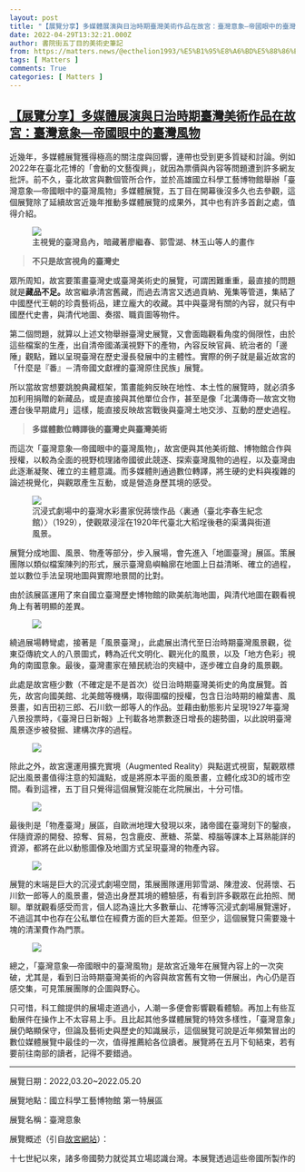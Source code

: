 ```yaml
---
layout: post
title: "【展覽分享】多媒體展演與日治時期臺灣美術作品在故宮：臺灣意象—帝國眼中的臺灣風物"
date: 2022-04-29T13:32:21.000Z
author: 書院街五丁目的美術史筆記
from: https://matters.news/@ecthelion1993/%E5%B1%95%E8%A6%BD%E5%88%86%E4%BA%AB-%E5%A4%9A%E5%AA%92%E9%AB%94%E5%B1%95%E6%BC%94%E8%88%87%E6%97%A5%E6%B2%BB%E6%99%82%E6%9C%9F%E8%87%BA%E7%81%A3%E7%BE%8E%E8%A1%93%E4%BD%9C%E5%93%81%E5%9C%A8%E6%95%85%E5%AE%AE-%E8%87%BA%E7%81%A3%E6%84%8F%E8%B1%A1-%E5%B8%9D%E5%9C%8B%E7%9C%BC%E4%B8%AD%E7%9A%84%E8%87%BA%E7%81%A3%E9%A2%A8%E7%89%A9-bafyreifktnu4xf775tuq2hnd3xvzhuktep7hp2zta444p3xjhhxkjgde6a
tags: [ Matters ]
comments: True
categories: [ Matters ]
---
```

<!--1651239141000-->
[【展覽分享】多媒體展演與日治時期臺灣美術作品在故宮：臺灣意象—帝國眼中的臺灣風物](https://matters.news/@ecthelion1993/%E5%B1%95%E8%A6%BD%E5%88%86%E4%BA%AB-%E5%A4%9A%E5%AA%92%E9%AB%94%E5%B1%95%E6%BC%94%E8%88%87%E6%97%A5%E6%B2%BB%E6%99%82%E6%9C%9F%E8%87%BA%E7%81%A3%E7%BE%8E%E8%A1%93%E4%BD%9C%E5%93%81%E5%9C%A8%E6%95%85%E5%AE%AE-%E8%87%BA%E7%81%A3%E6%84%8F%E8%B1%A1-%E5%B8%9D%E5%9C%8B%E7%9C%BC%E4%B8%AD%E7%9A%84%E8%87%BA%E7%81%A3%E9%A2%A8%E7%89%A9-bafyreifktnu4xf775tuq2hnd3xvzhuktep7hp2zta444p3xjhhxkjgde6a)
------

<div>
<p>近幾年，多媒體展覽獲得極高的關注度與回響，連帶也受到更多質疑和討論。例如2022年在臺北花博的「會動的文藝復興」，就因為票價與內容等問題遭到許多網友批評。前不久，臺北故宮與數個管所合作，並於高雄國立科學工藝博物館舉辦「臺灣意象—帝國眼中的臺灣風物」多媒體展覽，五丁目在開幕後沒多久也去參觀，這個展覽除了延續故宮近幾年推動多媒體展覽的成果外，其中也有許多首創之處，值得介紹。</p><figure class="image"><img src="https://assets.matters.news/embed/67c7a8fe-19b6-4d35-8b40-4820cec4117b.jpeg" data-asset-id="67c7a8fe-19b6-4d35-8b40-4820cec4117b" referrerpolicy="no-referrer"><figcaption><span>主視覺的臺灣島內，暗藏著廖繼春、郭雪湖、林玉山等人的畫作</span></figcaption></figure><blockquote><strong>不只是故宮視角的臺灣史</strong></blockquote><p>眾所周知，故宮要策畫臺灣史或臺灣美術史的展覽，可謂困難重重，最直接的問題就是<strong>藏品不足。</strong>故宮繼承清宮舊藏，而過去清宮又透過貢納、蒐集等管道，集結了中國歷代王朝的珍貴藝術品，建立龐大的收藏。其中與臺灣有關的內容，就只有中國歷代史書，與清代地圖、奏摺、職貢圖等物件。</p><p>第二個問題，就算以上述文物舉辦臺灣史展覽，又會面臨觀看角度的侷限性，由於這些檔案的生產，出自清帝國滿漢視野下的產物，內容反映官員、統治者的「邊陲」觀點，難以呈現臺灣在歷史漫長發展中的主體性。實際的例子就是最近故宮的「什麼是『番』－清帝國文獻裡的臺灣原住民族」展覽。</p><p>所以當故宮想要跳脫典藏框架，策畫能夠反映在地性、本土性的展覽時，就必須多加利用捐贈的新藏品，或是直接與其他單位合作，甚至是像「北溝傳奇—故宮文物遷台後早期歲月」這樣，能直接反映故宮戰後與臺灣土地交涉、互動的歷史過程。</p><blockquote><strong>多媒體數位轉譯後的臺灣史與臺灣美術</strong></blockquote><p>而這次「臺灣意象—帝國眼中的臺灣風物」，故宮便與其他美術館、博物館合作與授權，以較為全面的視野梳理諸帝國彼此競逐、探索臺灣風物的過程，以及臺灣由此逐漸凝聚、確立的主體意識。而多媒體則通過數位轉譯，將生硬的史料與複雜的論述視覺化，與觀眾產生互動，或是營造身歷其境的感受。</p><figure class="image"><img src="https://assets.matters.news/embed/e2bc1ce9-743c-45e6-b448-18df4c7ddbca.jpeg" data-asset-id="e2bc1ce9-743c-45e6-b448-18df4c7ddbca" referrerpolicy="no-referrer"><figcaption><span>沉浸式劇場中的臺灣水彩畫家倪蔣懷作品〈裏通（臺北李春生紀念館）〉（1929），使觀眾浸淫在1920年代臺北大稻埕後巷的渠溝與街道風景。</span></figcaption></figure><p>展覽分成地圖、風景、物產等部分，步入展場，會先進入「地圖臺灣」展區。策展團隊以類似檔案陳列的形式，展示臺灣島嶼輪廓在地圖上日益清晰、確立的過程，並以數位手法呈現地圖與實際地景間的比對。</p><p>由於該展區運用了來自國立臺灣歷史博物館的歐美航海地圖，與清代地圖在觀看視角上有著明顯的差異。</p><figure class="image"><img src="https://assets.matters.news/embed/8ec9fdbe-2d33-4ff0-ad96-34124322da80.jpeg" data-asset-id="8ec9fdbe-2d33-4ff0-ad96-34124322da80" referrerpolicy="no-referrer"><figcaption><span></span></figcaption></figure><p>繞過展場轉彎處，接著是「風景臺灣」，此處展出清代至日治時期臺灣風景觀，從東亞傳統文人的八景圖式，轉為近代文明化、觀光化的風景，以及「地方色彩」視角的南國意象。最後，臺灣畫家在殖民統治的夾縫中，逐步確立自身的風景觀。</p><p>此處是故宮極少數（不確定是不是首次）從日治時期臺灣美術史的角度展覽。首先，故宮向國美館、北美館等機構，取得圖檔的授權，包含日治時期的繪葉書、風景畫，如吉田初三郎、石川欽一郎等人的作品。並藉由動態影片呈現1927年臺灣八景投票時，《臺灣日日新報》上刊載各地票數逐日增長的趨勢圖，以此說明臺灣風景逐步被發掘、建構次序的過程。</p><figure class="image"><img src="https://assets.matters.news/embed/0c3dfda8-e168-4f15-bae8-dfe814119a49.jpeg" data-asset-id="0c3dfda8-e168-4f15-bae8-dfe814119a49" referrerpolicy="no-referrer"><figcaption><span></span></figcaption></figure><p>除此之外，故宮還運用擴充實境（Augmented Reality）與點選式視窗，幫觀眾標記出風景畫值得注意的知識點，或是將原本平面的風景畫，立體化成3D的城市空間。看到這裡，五丁目只覺得這個展覽沒能在北院展出，十分可惜。</p><figure class="image"><img src="https://assets.matters.news/embed/d782e563-2103-4e12-ba9c-498886e59ac2.jpeg" data-asset-id="d782e563-2103-4e12-ba9c-498886e59ac2" referrerpolicy="no-referrer"><figcaption><span></span></figcaption></figure><p>最後則是「物產臺灣」展區，自歐洲地理大發現以來，諸帝國在臺灣刻下的鑿痕，伴隨資源的開發、掠奪、貿易，包含鹿皮、蔗糖、茶葉、樟腦等課本上耳熟能詳的資源，都將在此以動態圖像及地圖方式呈現臺灣的物產內容。</p><figure class="image"><img src="https://assets.matters.news/embed/646e85e5-f491-4c1d-bc36-3604862c12b2.jpeg" data-asset-id="646e85e5-f491-4c1d-bc36-3604862c12b2" referrerpolicy="no-referrer"><figcaption><span></span></figcaption></figure><p>展覽的末端是巨大的沉浸式劇場空間，策展團隊運用郭雪湖、陳澄波、倪蔣懷、石川欽一郎等人的風景畫，營造出身歷其境的體驗感，有看到許多觀眾在此拍照、閒聊。單就觀看感受而言，個人認為遠比大多數華山、花博等沉浸式劇場展覽還好，不過這其中也存在公私單位在經費方面的巨大差距。但至少，這個展覽只需要幾十塊的清潔費作為門票。</p><figure class="image"><img src="https://assets.matters.news/embed/82755022-b64f-4450-8f6e-276816c0e32e.jpeg" data-asset-id="82755022-b64f-4450-8f6e-276816c0e32e" referrerpolicy="no-referrer"><figcaption><span></span></figcaption></figure><p>總之，「臺灣意象—帝國眼中的臺灣風物」是故宮近幾年在展覽內容上的一次突破，尤其是，看到日治時期臺灣美術的內容與故宮舊有文物一併展出，內心仍是百感交集，可見策展團隊的企圖與野心。</p><p>只可惜，科工館提供的展場走道過小，人潮一多便會影響觀看體驗。再加上有些互動展件在操作上不太容易上手。且比起其他多媒體展覽的特效多樣性，「臺灣意象」展仍略顯保守，但論及藝術史與歷史的知識展示，這個展覽可說是近年頻繁冒出的數位媒體展覽中最佳的一次，值得推薦給各位讀者。展覽將在五月下旬結束，若有要前往南部的讀者，記得不要錯過。</p><hr><p>展覽日期：2022,03.20~2022.05.20</p><p>展覽地點：國立科學工藝博物館 第一特展區</p><p>展覽名稱：臺灣意象</p><p>展覽概述（引自<a href="https://theme.npm.edu.tw/exh111/ImaginaryTaiwan/" rel="noopener noreferrer" target="_blank">故宮網站</a>）：</p><pre class="ql-syntax" spellcheck="false">十七世紀以來，諸多帝國勢力就從其立場認識台灣。本展覽透過這些帝國所製作的地圖、所描繪的風景、所特別舉出的物產，以兩條不同軸線的歷史進程，來探索台灣。第一個軸線是「帝國的凝視」，從荷蘭聯合東印度公司、大清國到大日本帝國，它們是如何從帝國治理的角度來探索臺灣的地理和風土。第二條軸線是「在地的動能」，居住於臺灣的本地人，在歷經不同帝國的統治後，逐漸形成臺灣人的共同意識，並且在習得帝國的知識與技藝之後，發展出論述與描述自己的方式。</pre>
</div>
